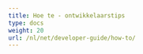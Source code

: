 ```yaml
---
title: Hoe te - ontwikkelaarstips
type: docs
weight: 20
url: /nl/net/developer-guide/how-to/
---
```

